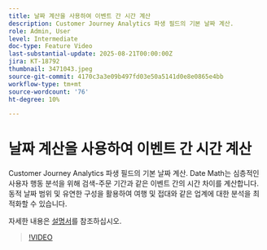 ```yaml
---
title: 날짜 계산을 사용하여 이벤트 간 시간 계산
description: Customer Journey Analytics 파생 필드의 기본 날짜 계산.
role: Admin, User
level: Intermediate
doc-type: Feature Video
last-substantial-update: 2025-08-21T00:00:00Z
jira: KT-18792
thumbnail: 3471043.jpeg
source-git-commit: 4170c3a3e09b497fd03e50a5141d0e8e0865e4bb
workflow-type: tm+mt
source-wordcount: '76'
ht-degree: 10%

---
```


# 날짜 계산을 사용하여 이벤트 간 시간 계산

Customer Journey Analytics 파생 필드의 기본 날짜 계산. Date Math는 심층적인 사용자 행동 분석을 위해 검색-주문 기간과 같은 이벤트 간의 시간 차이를 계산합니다. 동적 날짜 범위 및 유연한 구성을 활용하여 여행 및 접대와 같은 업계에 대한 분석을 최적화할 수 있습니다.

자세한 내용은 [설명서](https://experienceleague.adobe.com/ko/docs/analytics-platform/using/cja-dataviews/derived-fields)를 참조하십시오.

>[!VIDEO](https://video.tv.adobe.com/v/3471072/?learn=on&captions=kor)
